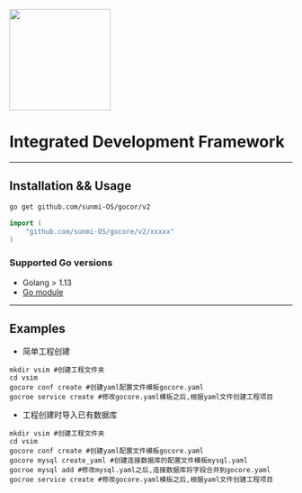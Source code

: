 <a href="https://sunmi.com"><img height="180" src="https://file.cdn.sunmi.com/gocore-logo.png"></a>

# Integrated Development Framework



---

## Installation && Usage

```bash
go get github.com/sunmi-OS/gocor/v2
```

```go
import (
	"github.com/sunmi-OS/gocore/v2/xxxxx"
)
```

### Supported Go versions

- Golang > 1.13
- [Go module](https://github.com/golang/go/wiki/Modules)

---

## Examples
- 简单工程创建
```
mkdir vsim #创建工程文件夹
cd vsim
gocore conf create #创建yaml配置文件模板gocore.yaml
gocroe service create #修改gocore.yaml模板之后,根据yaml文件创建工程项目
```

- 工程创建时导入已有数据库
```
mkdir vsim #创建工程文件夹
cd vsim
gocore conf create #创建yaml配置文件模板gocore.yaml
gocore mysql create_yaml #创建连接数据库的配置文件模板mysql.yaml
gocroe mysql add #修改mysql.yaml之后,连接数据库将字段合并到gocore.yaml
gocroe service create #修改gocore.yaml模板之后,根据yaml文件创建工程项目
```
